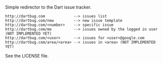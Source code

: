 Simple redirector to the Dart issue tracker.

    http://dartbug.com             --> issues list
    http://dartbug.com/new         --> new issue template
    http://dartbug.com/<number>    --> specific issue
    http://dartbug.com/me          --> issues owned by the logged in user (NOT IMPLEMENTED YET)
    http://dartbug.com/<user>      --> issues for <user>@google.com
    http://dartbug.com/area/<area> --> issues in <area> (NOT IMPLEMENTED YET)

See the LICENSE file.